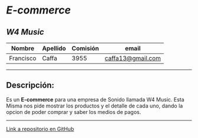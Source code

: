 # **_E-commerce_**
## _W4 Music_
|Nombre|Apellido|Comisión|email|
|---|---|---|---|
|Francisco|Caffa|3955|caffa13@gmail.com|

---
## Descripción:
Es un **E-commerce** para una empresa de Sonido llamada W4 Music.
Esta Misma nos pide mostrar los productos y el detalle de cada uno, dando la opcion de poder comprar y saber los medios de pagos.


















---
[Link a repositorio en GitHub](https://github.com/Caffa07/ecommerce-39555)



